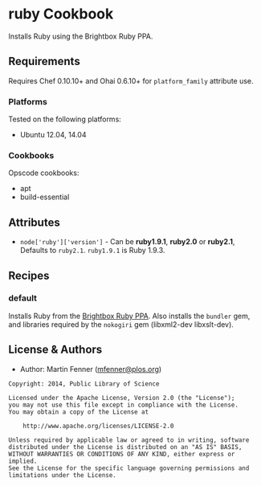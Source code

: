 ruby Cookbook
==============
Installs Ruby using the Brightbox Ruby PPA.


Requirements
------------
Requires Chef 0.10.10+ and Ohai 0.6.10+ for `platform_family` attribute use.

### Platforms
Tested on the following platforms:

- Ubuntu 12.04, 14.04

### Cookbooks
Opscode cookbooks:

- apt
- build-essential


Attributes
----------
* `node['ruby']['version']` - Can be **ruby1.9.1**, **ruby2.0** or **ruby2.1**, Defaults to `ruby2.1`. `ruby1.9.1` is Ruby 1.9.3.


Recipes
-------
### default
Installs Ruby from the [Brightbox Ruby PPA](https://launchpad.net/~brightbox/+archive/ubuntu/ruby-ng). Also installs the `bundler` gem, and libraries required by the `nokogiri` gem (libxml2-dev libxslt-dev).


License & Authors
-----------------
- Author: Martin Fenner (<mfenner@plos.org>)

```text
Copyright: 2014, Public Library of Science

Licensed under the Apache License, Version 2.0 (the "License");
you may not use this file except in compliance with the License.
You may obtain a copy of the License at

    http://www.apache.org/licenses/LICENSE-2.0

Unless required by applicable law or agreed to in writing, software
distributed under the License is distributed on an "AS IS" BASIS,
WITHOUT WARRANTIES OR CONDITIONS OF ANY KIND, either express or implied.
See the License for the specific language governing permissions and
limitations under the License.
```
